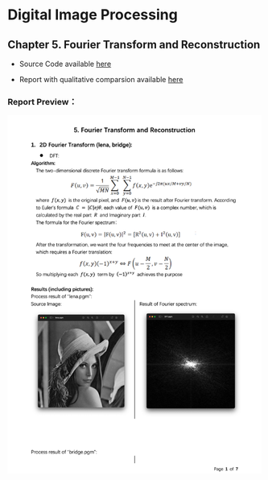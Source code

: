 Digital Image Processing
========================

Chapter 5. Fourier Transform and Reconstruction
-----------------------------------------------

* Source Code available [here](https://github.com/Wilson-ZheLin/Introduction-to-Digital-Image-Processing/blob/main/5.%20Fourier%20Transform%20and%20Reconstruction/src/main.cpp)

* Report with qualitative comparsion available [here](https://github.com/Wilson-ZheLin/Introduction-to-Digital-Image-Processing/blob/main/5.%20Fourier%20Transform%20and%20Reconstruction/5.%20Fourier%20Transform%20and%20Reconstruction.pdf)

### Report Preview：

![image](../static/ch5.png)
